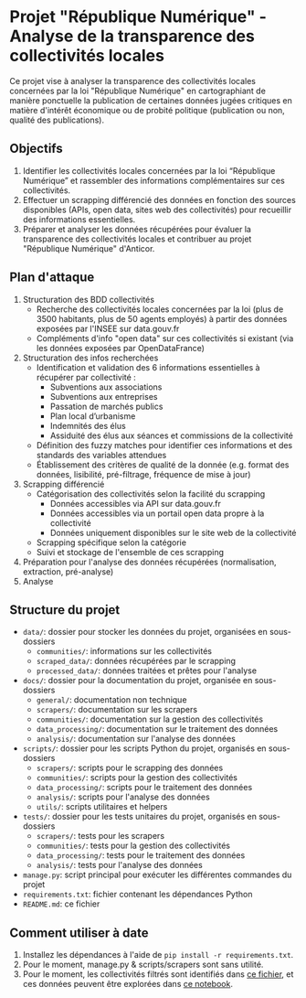 # Projet "République Numérique" - Analyse de la transparence des collectivités locales

Ce projet vise à analyser la transparence des collectivités locales concernées par la loi "République Numérique" en cartographiant de manière ponctuelle la publication de certaines données jugées critiques en matière d'intérêt économique ou de probité politique (publication ou non, qualité des publications).

## Objectifs

1. Identifier les collectivités locales concernées par la loi “République Numérique” et rassembler des informations complémentaires sur ces collectivités.
2. Effectuer un scrapping différencié des données en fonction des sources disponibles (APIs, open data, sites web des collectivités) pour recueillir des informations essentielles.
3. Préparer et analyser les données récupérées pour évaluer la transparence des collectivités locales et contribuer au projet "République Numérique" d'Anticor.

## Plan d'attaque

1. Structuration des BDD collectivités
    * Recherche des collectivités locales concernées par la loi (plus de 3500 habitants, plus de 50 agents employés) à partir des données exposées par l'INSEE sur data.gouv.fr
    * Compléments d'info "open data" sur ces collectivités si existant (via les données exposées par OpenDataFrance)
2. Structuration des infos recherchées
    * Identification et validation des 6 informations essentielles à récupérer par collectivité :
        - Subventions aux associations
        - Subventions aux entreprises
        - Passation de marchés publics
        - Plan local d’urbanisme
        - Indemnités des élus
        - Assiduité des élus aux séances et commissions de la collectivité
    * Définition des fuzzy matches pour identifier ces informations et des standards des variables attendues
    * Établissement des critères de qualité de la donnée (e.g. format des données, lisibilité, pré-filtrage, fréquence de mise à jour)
3. Scrapping différencié
    * Catégorisation des collectivités selon la facilité du scrapping
        - Données accessibles via API sur data.gouv.fr
        - Données accessibles via un portail open data propre à la collectivité
        - Données uniquement disponibles sur le site web de la collectivité
    * Scrapping spécifique selon la catégorie
    * Suivi et stockage de l'ensemble de ces scrapping
4. Préparation pour l'analyse des données récupérées (normalisation, extraction, pré-analyse)
5. Analyse

## Structure du projet

- `data/`: dossier pour stocker les données du projet, organisées en sous-dossiers
    - `communities/`: informations sur les collectivités
    - `scraped_data/`: données récupérées par le scrapping
    - `processed_data/`: données traitées et prêtes pour l'analyse
- `docs/`: dossier pour la documentation du projet, organisée en sous-dossiers
    - `general/`: documentation non technique
    - `scrapers/`: documentation sur les scrapers
    - `communities/`: documentation sur la gestion des collectivités
    - `data_processing/`: documentation sur le traitement des données
    - `analysis/`: documentation sur l'analyse des données
- `scripts/`: dossier pour les scripts Python du projet, organisés en sous-dossiers
    - `scrapers/`: scripts pour le scrapping des données
    - `communities/`: scripts pour la gestion des collectivités
    - `data_processing/`: scripts pour le traitement des données
    - `analysis/`: scripts pour l'analyse des données
    - `utils/`: scripts utilitaires et helpers
- `tests/`: dossier pour les tests unitaires du projet, organisés en sous-dossiers
    - `scrapers/`: tests pour les scrapers
    - `communities/`: tests pour la gestion des collectivités
    - `data_processing/`: tests pour le traitement des données
    - `analysis/`: tests pour l'analyse des données
- `manage.py`: script principal pour exécuter les différentes commandes du projet
- `requirements.txt`: fichier contenant les dépendances Python
- `README.md`: ce fichier

## Comment utiliser à date

1. Installez les dépendances à l'aide de `pip install -r requirements.txt`.
2. Pour le moment, manage.py & scripts/scrapers sont sans utilité.
3. Pour le moment, les collectivités filtrés sont identifiés dans [ce fichier](./data/communities/processed_data/selected_communities.csv), et ces données peuvent être explorées dans [ce notebook](./scripts/communities/selection_explorer.ipynb). 
